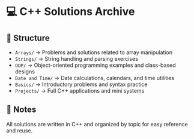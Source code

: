# 💻 C++ Solutions Archive

## 📂 Structure
- `Arrays/` → Problems and solutions related to array manipulation
- `Strings/` → String handling and parsing exercises
- `OOP/` → Object-oriented programming examples and class-based designs
- `Date and Time/` → Date calculations, calendars, and time utilities
- `Basics/` → Introductory problems and syntax practice
- `Projects/` → Full C++ applications and mini systems

## 🧠 Notes
All solutions are written in C++ and organized by topic for easy reference and reuse.
